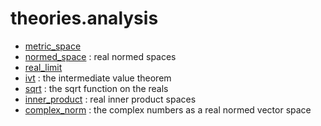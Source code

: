 theories.analysis
=================

* [metric_space](metric_space.lean)
* [normed_space](normed_space.lean) : real normed spaces
* [real_limit](real_limit.lean)
* [ivt](ivt.lean) : the intermediate value theorem
* [sqrt](sqrt.lean) : the sqrt function on the reals
* [inner_product](inner_product.lean) : real inner product spaces
* [complex_norm](complex_norm.lean) : the complex numbers as a real normed vector space
